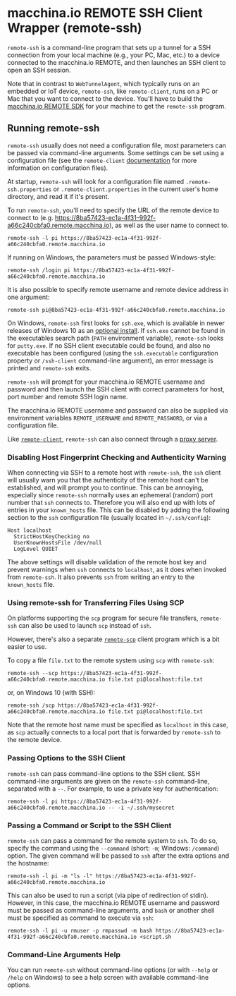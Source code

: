 # macchina.io REMOTE SSH Client Wrapper (remote-ssh)

`remote-ssh` is a command-line program that sets up a tunnel for a SSH connection from your
local machine (e.g., your PC, Mac, etc.) to a device connected to the macchina.io
REMOTE, and then launches an SSH client to open an SSH session.

Note that in contrast to `WebTunnelAgent`, which typically runs on an embedded or IoT
device, `remote-ssh`, like `remote-client`, runs on a PC or Mac that you want to connect to the
device. You'll have to build the [macchina.io REMOTE SDK](../../README.md)
for your machine to get the `remote-ssh` program.

## Running remote-ssh

`remote-ssh` usually does not need a configuration file, most parameters can be passed
via command-line arguments. Some settings can be set using a configuration file
(see the `remote-client` [documentation](../WebTunnelClient/README.md) for more
information on configuration files). 

At startup, `remote-ssh` will look for a configuration file named 
`.remote-ssh.properties` or `.remote-client.properties`
in the current user's home directory, and read it if it's present. 

To run `remote-ssh`, you'll need to specify the URL of the remote device to connect
to (e.g. https://8ba57423-ec1a-4f31-992f-a66c240cbfa0.remote.macchina.io), as well as the
user name to connect to.

```
remote-ssh -l pi https://8ba57423-ec1a-4f31-992f-a66c240cbfa0.remote.macchina.io
```

If running on Windows, the parameters must be passed Windows-style:

```
remote-ssh /login pi https://8ba57423-ec1a-4f31-992f-a66c240cbfa0.remote.macchina.io
```

It is also possible to specify remote username and remote device address in one argument:

```
remote-ssh pi@8ba57423-ec1a-4f31-992f-a66c240cbfa0.remote.macchina.io
```

On Windows, `remote-ssh` first looks for `ssh.exe`, which is
available in newer releases of Windows 10 as an
[optional install](https://docs.microsoft.com/en-us/windows-server/administration/openssh/openssh_install_firstuse).
If `ssh.exe` cannot be found in the executables search path (`PATH` environment variable),
`remote-ssh` looks for `putty.exe`. If no SSH client executable could be found, and also
no executable has been configured (using the `ssh.executable` configuration property
or `/ssh-client` command-line argument), an error message is printed and
`remote-ssh` exits.

`remote-ssh` will prompt for your macchina.io REMOTE username and password and
then launch the SSH client with correct parameters for host, port number and
remote SSH login name.

The macchina.io REMOTE username and password can also be supplied via environment
variables `REMOTE_USERNAME` and `REMOTE_PASSWORD`, or via a configuration file.

Like [`remote-client`](../WebTunnelClient/README.md), `remote-ssh` can also connect through a 
[proxy server](../WebTunnelClient/README.md#connecting-trough-a-http-proxy).

### Disabling Host Fingerprint Checking and Authenticity Warning

When connecting via SSH to a remote host with `remote-ssh`, the `ssh` client will
usually warn you that the authenticity of the remote host can't be established, and
will prompt you to continue. This can be annoying, especially since `remote-ssh`
normally uses an ephemeral (random) port number that `ssh` connects to. Therefore
you will also end up with lots of entries in your `known_hosts` file.
This can be disabled by adding the following section to the `ssh` configuration
file (usually located in `~/.ssh/config`):

```
Host localhost
  StrictHostKeyChecking no
  UserKnownHostsFile /dev/null
  LogLevel QUIET
```

The above settings will disable validation of the remote host key and prevent warnings
when `ssh` connects to `localhost`, as it does when invoked from `remote-ssh`.
It also prevents `ssh` from writing an entry to the `known_hosts` file.

### Using remote-ssh for Transferring Files Using SCP

On platforms supporting the `scp` program for secure file transfers, `remote-ssh`
can also be used to launch `scp` instead of `ssh`.

However, there's also a separate [`remote-scp`](../WebTunnelSCP/README.md)
client program which is a bit easier to use.

To copy a file `file.txt` to the remote system using `scp` with `remote-ssh`:

```
remote-ssh --scp https://8ba57423-ec1a-4f31-992f-a66c240cbfa0.remote.macchina.io file.txt pi@localhost:file.txt
```

or, on Windows 10 (with SSH):

```
remote-ssh /scp https://8ba57423-ec1a-4f31-992f-a66c240cbfa0.remote.macchina.io file.txt pi@localhost:file.txt
```

Note that the remote host name must be specified as `localhost` in this case, as
`scp` actually connects to a local port that is forwarded by `remote-ssh` to the
remote device.

### Passing Options to the SSH Client

`remote-ssh` can pass command-line options to the SSH client. SSH command-line arguments
are given on the `remote-ssh` command-line, separated with a `--`. For example, to use
a private key for authentication:

```
remote-ssh -l pi https://8ba57423-ec1a-4f31-992f-a66c240cbfa0.remote.macchina.io -- -i ~/.ssh/mysecret
```

### Passing a Command or Script to the SSH Client

`remote-ssh` can pass a command for the remote system to `ssh`.
To do so, specify the command using the `--command` (short: `-m`; Windows: `/command`) option.
The given command will be passed to `ssh` after the extra options and the hostname:

```
remote-ssh -l pi -m "ls -l" https://8ba57423-ec1a-4f31-992f-a66c240cbfa0.remote.macchina.io
```

This can also be used to run a script (via pipe of redirection of stdin).
However, in this case, the macchina.io REMOTE username and password must be passed as
command-line arguments, and `bash` or another shell must be specified as command to execute via `ssh`:

```
remote-ssh -l pi -u rmuser -p rmpasswd -m bash https://8ba57423-ec1a-4f31-992f-a66c240cbfa0.remote.macchina.io <script.sh
```

### Command-Line Arguments Help

You can run `remote-ssh` without command-line options (or with `--help`
or `/help` on Windows) to see a help screen with available command-line options.
